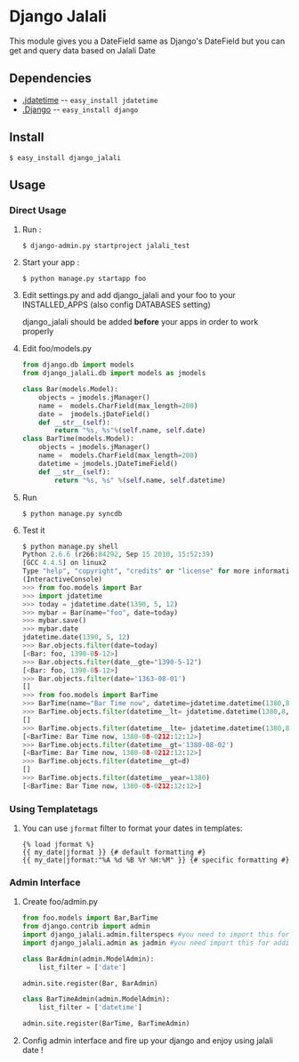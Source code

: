 Django Jalali
=============
This module gives you a DateField same as Django's DateField but you can get and query data based on Jalali Date

Dependencies
------------
* [.jdatetime](http://pypi.python.org/pypi/jdatetime/) -- `easy_install jdatetime`
* [.Django](https://www.djangoproject.com/) -- `easy_install django`

Install
-------
```
$ easy_install django_jalali
```
Usage
-----

### Direct Usage

1. Run : 

    ```
    $ django-admin.py startproject jalali_test
    ```

2. Start your app :

    ```
    $ python manage.py startapp foo
    ```

3. Edit settings.py and add django_jalali and your foo to your INSTALLED_APPS (also config DATABASES setting)

    django_jalali should be added **before** your apps in order to work properly

4. Edit foo/models.py 

    ```python
    from django.db import models                                                                                                                          
    from django_jalali.db import models as jmodels
    
    class Bar(models.Model):
        objects = jmodels.jManager()
        name =  models.CharField(max_length=200)
        date =  jmodels.jDateField()
        def __str__(self):
            return "%s, %s"%(self.name, self.date)
    class BarTime(models.Model):
        objects = jmodels.jManager()
        name =  models.CharField(max_length=200)
        datetime = jmodels.jDateTimeField()
        def __str__(self):
            return "%s, %s" %(self.name, self.datetime)
    ```

5. Run 

    ```
    $ python manage.py syncdb
    ```

6. Test it

    ```python
    $ python manage.py shell
    Python 2.6.6 (r266:84292, Sep 15 2010, 15:52:39) 
    [GCC 4.4.5] on linux2
    Type "help", "copyright", "credits" or "license" for more information.
    (InteractiveConsole)
    >>> from foo.models import Bar
    >>> import jdatetime
    >>> today = jdatetime.date(1390, 5, 12)
    >>> mybar = Bar(name="foo", date=today)
    >>> mybar.save()
    >>> mybar.date
    jdatetime.date(1390, 5, 12)
    >>> Bar.objects.filter(date=today)
    [<Bar: foo, 1390-05-12>]
    >>> Bar.objects.filter(date__gte="1390-5-12")
    [<Bar: foo, 1390-05-12>]
    >>> Bar.objects.filter(date='1363-08-01')
    []
    >>> from foo.models import BarTime
    >>> BarTime(name="Bar Time now", datetime=jdatetime.datetime(1380,8,2,12,12,12)).save()
    >>> BarTime.objects.filter(datetime__lt= jdatetime.datetime(1380,8,2,12,12,12 ))
    []
    >>> BarTime.objects.filter(datetime__lte= jdatetime.datetime(1380,8,2,12,12,12 ))
    [<BarTime: Bar Time now, 1380-08-0212:12:12>]
    >>> BarTime.objects.filter(datetime__gt='1380-08-02')
    [<BarTime: Bar Time now, 1380-08-0212:12:12>]
    >>> BarTime.objects.filter(datetime__gt=d)
    []
    >>> BarTime.objects.filter(datetime__year=1380)
    [<BarTime: Bar Time now, 1380-08-0212:12:12>]
    ```
    
### Using Templatetags
1. You can use `jformat` filter to format your dates in templates:
    ```
    {% load jformat %}
    {{ my_date|jformat }} {# default formatting #}
    {{ my_date|jformat:"%A %d %B %Y %H:%M" }} {# specific formatting #}
    ```

### Admin Interface 

1. Create foo/admin.py

    ```python
    from foo.models import Bar,BarTime
    from django.contrib import admin
    import django_jalali.admin.filterspecs #you need to import this for adding filter in admin interface
    import django_jalali.admin as jadmin #you need import this for adding jalali calander widget
    
    class BarAdmin(admin.ModelAdmin):
        list_filter = ['date']
    
    admin.site.register(Bar, BarAdmin)
    
    class BarTimeAdmin(admin.ModelAdmin):
        list_filter = ['datetime']
    
    admin.site.register(BarTime, BarTimeAdmin)
    ```

2. Config admin interface and fire up your django and enjoy using jalali date !
